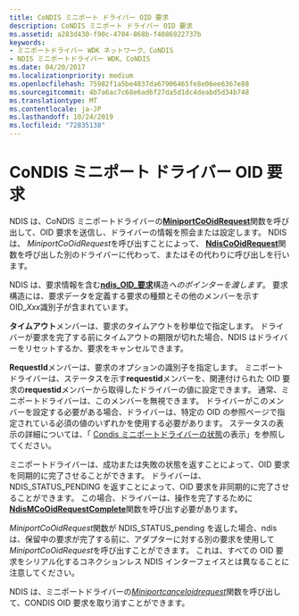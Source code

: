 ```yaml
---
title: CoNDIS ミニポート ドライバー OID 要求
description: CoNDIS ミニポート ドライバー OID 要求
ms.assetid: a283d430-f90c-4704-868b-f4086922737b
keywords:
- ミニポートドライバー WDK ネットワーク、CoNDIS
- NDIS ミニポートドライバー WDK、CoNDIS
ms.date: 04/20/2017
ms.localizationpriority: medium
ms.openlocfilehash: 75982f1a5be4837da67906465fe8e06ee6367e88
ms.sourcegitcommit: 4b7a6ac7c68e6ad6f27da5d1dc4deabd5d34b748
ms.translationtype: MT
ms.contentlocale: ja-JP
ms.lasthandoff: 10/24/2019
ms.locfileid: "72835138"
---
```

# <a name="condis-miniport-driver-oid-requests"></a>CoNDIS ミニポート ドライバー OID 要求





NDIS は、CoNDIS ミニポートドライバーの[**MiniportCoOidRequest**](https://docs.microsoft.com/windows-hardware/drivers/ddi/ndis/nc-ndis-miniport_co_oid_request)関数を呼び出して、OID 要求を送信し、ドライバーの情報を照会または設定します。 NDIS は、 *MiniportCoOidRequest*を呼び出すことによって、 [**NdisCoOidRequest**](https://docs.microsoft.com/windows-hardware/drivers/ddi/ndis/nf-ndis-ndiscooidrequest)関数を呼び出した別のドライバーに代わって、またはその代わりに呼び出しを行います。

NDIS は、要求情報を含む[**ndis\_OID\_要求**](https://docs.microsoft.com/windows-hardware/drivers/ddi/ndis/ns-ndis-_ndis_oid_request)構造*へのポインターを渡します*。 要求構造には、要求データを定義する要求の種類とその他のメンバーを示す OID\_*Xxx*識別子が含まれています。

**タイムアウト**メンバーは、要求のタイムアウトを秒単位で指定します。 ドライバーが要求を完了する前にタイムアウトの期限が切れた場合、NDIS はドライバーをリセットするか、要求をキャンセルできます。

**RequestId**メンバーは、要求のオプションの識別子を指定します。 ミニポートドライバーは、ステータスを示す**requestid**メンバーを、関連付けられた OID 要求の**requestid**メンバーから取得したドライバーの値に設定できます。 通常、ミニポートドライバーは、このメンバーを無視できます。 ドライバーがこのメンバーを設定する必要がある場合、ドライバーは、特定の OID の参照ページで指定されている必須の値のいずれかを使用する必要があります。 ステータスの表示の詳細については、「 [Condis ミニポートドライバーの状態](condis-miniport-driver-status-indications.md)の表示」を参照してください。

ミニポートドライバーは、成功または失敗の状態を返すことによって、OID 要求を同期的に完了させることができます。 ドライバーは、NDIS\_STATUS\_PENDING を返すことによって、OID 要求を非同期的に完了させることができます。 この場合、ドライバーは、操作を完了するために[**NdisMCoOidRequestComplete**](https://docs.microsoft.com/windows-hardware/drivers/ddi/ndis/nf-ndis-ndismcooidrequestcomplete)関数を呼び出す必要があります。

*MiniportCoOidRequest*関数が NDIS\_STATUS\_pending を返した場合、ndis は、保留中の要求が完了する前に、アダプターに対する別の要求を使用して*MiniportCoOidRequest*を呼び出すことができます。 これは、すべての OID 要求をシリアル化するコネクションレス NDIS インターフェイスとは異なることに注意してください。

NDIS は、ミニポートドライバーの[*Miniportcanceloidrequest*](https://docs.microsoft.com/windows-hardware/drivers/ddi/ndis/nc-ndis-miniport_cancel_oid_request)関数を呼び出して、CONDIS OID 要求を取り消すことができます。

 

 





